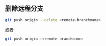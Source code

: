 ## 删除远程分支

```sh
git push origin --delete <remote-branchname>
```

或者

```sh
git push origin :<remote-branchname>
```
